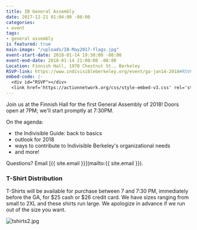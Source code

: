```yaml
---
title: IB General Assembly
date: 2017-12-21 01:04:00 -08:00
categories:
- event
tags:
- general assembly
is featured: true
main-image: "/uploads/IB-May2017-flags.jpg"
event-start-date: 2018-01-14 19:30:00 -08:00
event-end-date: 2018-01-14 21:00:00 -08:00
Location: Finnish Hall, 1970 Chestnut St., Berkeley
RSVP-link: https://www.indivisibleberkeley.org/event/ga-jan14-2018#RSVP?source=direct_link
embed-code: |-
  <div id="RSVP"></div>
  <link href='https://actionnetwork.org/css/style-embed-v3.css' rel='stylesheet' type='text/css' /><script src='https://actionnetwork.org/widgets/v3/event/indivisible-berkeley-general-assembly-12?format=js&source=widget'></script><div id='can-event-area-indivisible-berkeley-general-assembly-12' style='width: 100%'><!-- this div is the target for our HTML insertion --></div>
---
```


Join us at the Finnish Hall for the first General Assembly of 2018! Doors open at 7PM; we'll start promptly at 7:30PM.

On the agenda:

 - the Indivisible Guide: back to basics
 - outlook for 2018
 - ways to contribute to Indivisible Berkeley's organizational needs
 - and more! 

Questions? Email [{{ site.email }}](mailto:{{ site.email }}).

### T-Shirt Distribution

T-Shirts will be available for purchase between 7 and 7:30 PM, immediately before the GA, for $25 cash or $26 credit card. We have sizes ranging from small to 2XL and these shirts run large. We apologize in advance if we run out of the size you want.

![tshirts2.jpg](/uploads/tshirts2.jpg)